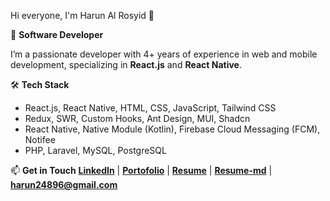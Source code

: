 Hi everyone, I'm Harun Al Rosyid 👋

🚀 **Software Developer**

I’m a passionate developer with 4+ years of experience in web and mobile development, specializing in **React.js** and **React Native**.  

🛠️ **Tech Stack**
- React.js, React Native, HTML, CSS, JavaScript, Tailwind CSS
- Redux, SWR, Custom Hooks, Ant Design, MUI, Shadcn
- React Native, Native Module (Kotlin), Firebase Cloud Messaging (FCM), Notifee
- PHP, Laravel, MySQL, PostgreSQL

📫 **Get in Touch**
**[LinkedIn](https://linkedin.com/in/harun-alrosyid)** | **[Portofolio](https://www.elepantio.com)** | **[Resume](https://www.elepantio.com/#experience)**  | **[Resume-md](https://github.com/harun-alrosyid/harun-alrosyid/blob/master/RESUME.md)** | **[harun24896@gmail.com](mailto:harun24896@gmail.com)**


